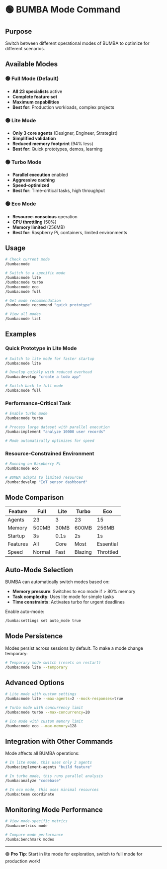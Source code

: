 # 🟢️ BUMBA Mode Command

## Purpose
Switch between different operational modes of BUMBA to optimize for different scenarios.

## Available Modes

### 🟢 Full Mode (Default)
- **All 23 specialists** active
- **Complete feature set**
- **Maximum capabilities**
- **Best for**: Production workloads, complex projects

### 🟢 Lite Mode
- **Only 3 core agents** (Designer, Engineer, Strategist)
- **Simplified validation**
- **Reduced memory footprint** (94% less)
- **Best for**: Quick prototypes, demos, learning

### 🟢️ Turbo Mode
- **Parallel execution** enabled
- **Aggressive caching**
- **Speed-optimized**
- **Best for**: Time-critical tasks, high throughput

### 🟢 Eco Mode
- **Resource-conscious** operation
- **CPU throttling** (50%)
- **Memory limited** (256MB)
- **Best for**: Raspberry Pi, containers, limited environments

## Usage

```bash
# Check current mode
/bumba:mode

# Switch to a specific mode
/bumba:mode lite
/bumba:mode turbo
/bumba:mode eco
/bumba:mode full

# Get mode recommendation
/bumba:mode recommend "quick prototype"

# View all modes
/bumba:mode list
```

## Examples

### Quick Prototype in Lite Mode
```bash
# Switch to lite mode for faster startup
/bumba:mode lite

# Develop quickly with reduced overhead
/bumba:develop "create a todo app"

# Switch back to full mode
/bumba:mode full
```

### Performance-Critical Task
```bash
# Enable turbo mode
/bumba:mode turbo

# Process large dataset with parallel execution
/bumba:implement "analyze 10000 user records"

# Mode automatically optimizes for speed
```

### Resource-Constrained Environment
```bash
# Running on Raspberry Pi
/bumba:mode eco

# BUMBA adapts to limited resources
/bumba:develop "IoT sensor dashboard"
```

## Mode Comparison

| Feature | Full | Lite | Turbo | Eco |
|---------|------|------|-------|-----|
| Agents | 23 | 3 | 23 | 15 |
| Memory | 500MB | 30MB | 600MB | 256MB |
| Startup | 3s | 0.1s | 2s | 1s |
| Features | All | Core | Most | Essential |
| Speed | Normal | Fast | Blazing | Throttled |

## Auto-Mode Selection

BUMBA can automatically switch modes based on:
- **Memory pressure**: Switches to eco mode if > 80% memory
- **Task complexity**: Uses lite mode for simple tasks
- **Time constraints**: Activates turbo for urgent deadlines

Enable auto-mode:
```bash
/bumba:settings set auto_mode true
```

## Mode Persistence

Modes persist across sessions by default. To make a mode change temporary:

```bash
# Temporary mode switch (resets on restart)
/bumba:mode lite --temporary
```

## Advanced Options

```bash
# Lite mode with custom settings
/bumba:mode lite --max-agents=2 --mock-responses=true

# Turbo mode with concurrency limit
/bumba:mode turbo --max-concurrency=20

# Eco mode with custom memory limit
/bumba:mode eco --max-memory=128
```

## Integration with Other Commands

Mode affects all BUMBA operations:
```bash
# In lite mode, this uses only 3 agents
/bumba:implement-agents "build feature"

# In turbo mode, this runs parallel analysis
/bumba:analyze "codebase"

# In eco mode, this uses minimal resources
/bumba:team coordinate
```

## Monitoring Mode Performance

```bash
# View mode-specific metrics
/bumba:metrics mode

# Compare mode performance
/bumba:benchmark modes
```

---

🟢 **Pro Tip**: Start in lite mode for exploration, switch to full mode for production work!